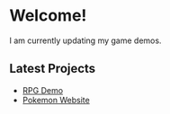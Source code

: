 # Welcome!
I am currently updating my game demos.

## Latest Projects
- [RPG Demo](https://sagepoweron.github.io/rpg-demo/)
- [Pokemon Website](https://github.com/sagepoweron/pokemon-web/)

<!--
**sagepoweron/sagepoweron** is a ✨ _special_ ✨ repository because its `README.md` (this file) appears on your GitHub profile.

Here are some ideas to get you started:

- 🔭 I’m currently working on ...
- 🌱 I’m currently learning ...
- 👯 I’m looking to collaborate on ...
- 🤔 I’m looking for help with ...
- 💬 Ask me about ...
- 📫 How to reach me: ...
- 😄 Pronouns: ...
- ⚡ Fun fact: ...
-->
